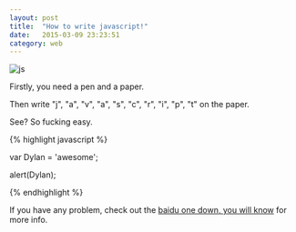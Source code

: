```yaml
---
layout: post
title:  "How to write javascript!"
date:   2015-03-09 23:23:51
category: web
---
```

![js](http://cms.csdnimg.cn/articlev1/uploads/allimg/110630/1445333009-3.jpg)

Firstly, you need a pen and a paper.

Then write "j", "a", "v", "a", "s", "c", "r", "i", "p", "t" on the paper.

<!-- break -->

See? So fucking easy.

{% highlight javascript %}

var Dylan = 'awesome';

alert(Dylan);

{% endhighlight %}

If you have any problem, check out the [baidu one down, you will know] for more info.

[baidu one down, you will know]:      http://www.baidu.com
